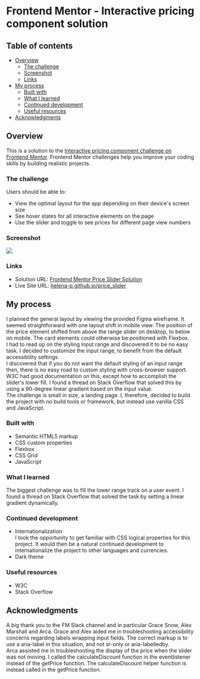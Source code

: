 # Frontend Mentor - Interactive pricing component solution

## Table of contents

-   [Overview](#overview)
    -   [The challenge](#the-challenge)
    -   [Screenshot](#screenshot)
    -   [Links](#links)
-   [My process](#my-process)
    -   [Built with](#built-with)
    -   [What I learned](#what-i-learned)
    -   [Continued development](#continued-development)
    -   [Useful resources](#useful-resources)
-   [Acknowledgments](#acknowledgments)

## Overview

This is a solution to the [Interactive pricing component challenge on Frontend Mentor](https://www.frontendmentor.io/challenges/interactive-pricing-component-t0m8PIyY8). Frontend Mentor challenges help you improve your coding skills by building realistic projects.

### The challenge

Users should be able to:

-   View the optimal layout for the app depending on their device's screen size
-   See hover states for all interactive elements on the page
-   Use the slider and toggle to see prices for different page view numbers

### Screenshot

![](./screenshot.jpg)

### Links

-   Solution URL: [Frontend Mentor Price Slider Solution](https://www.frontendmentor.io/solutions/interactive-pricing-component-CP7KeMA6v)
-   Live Site URL: [helena-p.github.io/price_slider](https://helena-p.github.io/price_slider/)

## My process

I planned the general layout by viewing the provided Figma wireframe. It seemed straightforward with one layout shift in mobile view. The position of the price element shifted from above the range slider on desktop, to below on mobile. The card elements could otherwise be positioned with Flexbox.<br>
I had to read up on the styling input range and discovered it to be no easy task. I decided to customize the input range, to benefit from the default accessibility settings.<br>
I discovered that if you do not want the default styling of an input range then, there is no easy road to custom styling with cross-browser support. W3C had good documentation on this, except how to accomplish the slider's lower fill. I found a thread on Stack Overflow that solved this by using a 90-degree linear gradient based on the input value.<br>
The challenge is small in size, a landing page. I, therefore, decided to build the project with no build tools or framework, but instead use vanilla CSS and JavaScript.

### Built with

-   Semantic HTML5 markup
-   CSS custom properties
-   Flexbox
-   CSS Grid
-   JavaScript

### What I learned

The biggest challenge was to fill the lower range track on a user event. I found a thread on Stack Overflow that solved the task by setting a linear gradient dynamically.

### Continued development

-   Internationalization<br>
    I took the opportunity to get familiar with CSS logical properties for this project. It would then be a natural continued development to internationalize the project to other languages and currencies.
-   Dark theme

### Useful resources

-   W3C
-   Stack Overflow

## Acknowledgments

A big thank you to the FM Slack channel and in particular Grace Snow, Alex Marshall and Arca. Grace and Alex aided me in troubleshooting accessibility concerns regarding labels wrapping input fields. The correct markup is to use a aria-label in this situation, and not sr-only or aria-labelledby.<br>
Arca assisted me in troubleshooting the display of the price when the slider was not moving. I called the calculateDiscount function in the eventlistener instead of the getPrice function. The calculateDiscount helper function is instead called in the getPrice function.
